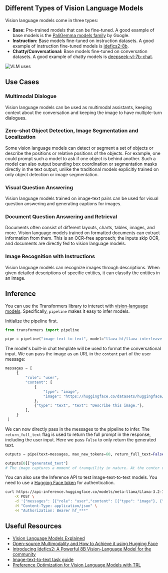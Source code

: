 ## Different Types of Vision Language Models

Vision language models come in three types:

- **Base:** Pre-trained models that can be fine-tuned. A good example of base models is the [PaliGemma models family](https://huggingface.co/models?sort=trending&search=google%2Fpaligemma-3b-pt) by Google.
- **Instruction:** Base models fine-tuned on instruction datasets. A good example of instruction fine-tuned models is [idefics2-8b](https://huggingface.co/HuggingFaceM4/idefics2-8b).
- **Chatty/Conversational:** Base models fine-tuned on conversation datasets. A good example of chatty models is [deepseek-vl-7b-chat](https://huggingface.co/deepseek-ai/deepseek-vl-7b-chat).

![VLM uses](https://huggingface.co/datasets/huggingface/documentation-images/resolve/main/blog/vlm/visual.jpg)

## Use Cases

### Multimodal Dialogue

Vision language models can be used as multimodal assistants, keeping context about the conversation and keeping the image to have multiple-turn dialogues.

### Zero-shot Object Detection, Image Segmentation and Localization

Some vision language models can detect or segment a set of objects or describe the positions or relative positions of the objects. For example, one could prompt such a model to ask if one object is behind another. Such a model can also output bounding box coordination or segmentation masks directly in the text output, unlike the traditional models explicitly trained on only object detection or image segmentation.

### Visual Question Answering

Vision language models trained on image-text pairs can be used for visual question answering and generating captions for images.

### Document Question Answering and Retrieval

Documents often consist of different layouts, charts, tables, images, and more. Vision language models trained on formatted documents can extract information from them. This is an OCR-free approach; the inputs skip OCR, and documents are directly fed to vision language models.

### Image Recognition with Instructions

Vision language models can recognize images through descriptions. When given detailed descriptions of specific entities, it can classify the entities in an image.

## Inference

You can use the Transformers library to interact with [vision-language models](https://huggingface.co/models?pipeline_tag=image-text-to-text&transformers). Specifically, `pipeline` makes it easy to infer models.

Initialize the pipeline first.

```python
from transformers import pipeline

pipe = pipeline("image-text-to-text", model="llava-hf/llava-interleave-qwen-0.5b-hf")
```

The model's built-in chat template will be used to format the conversational input. We can pass the image as an URL in the `content` part of the user message:

```python
messages = [
     {
         "role": "user",
         "content": [
             {
                 "type": "image",
                 "image": "https://huggingface.co/datasets/huggingface/documentation-images/resolve/main/bee.jpg",
             },
             {"type": "text", "text": "Describe this image."},
         ],
     }
 ]

```

We can now directly pass in the messages to the pipeline to infer. The `return_full_text` flag is used to return the full prompt in the response, including the user input. Here we pass `False` to only return the generated text.

```python
outputs = pipe(text=messages, max_new_tokens=60, return_full_text=False)

outputs[0]["generated_text"]
# The image captures a moment of tranquility in nature. At the center of the frame, a pink flower with a yellow center is in full bloom. The flower is surrounded by a cluster of red flowers, their vibrant color contrasting with the pink of the flower. \n\nA black and yellow bee is per
```

You can also use the Inference API to test image-text-to-text models. You need to use a [Hugging Face token](https://huggingface.co/settings/tokens) for authentication.

```bash
curl https://api-inference.huggingface.co/models/meta-llama/Llama-3.2-11B-Vision-Instruct \
	-X POST \
	-d '{"messages": [{"role": "user","content": [{"type": "image"}, {"type": "text", "text": "Can you describe the image?"}]}]}' \
	-H "Content-Type: application/json" \
	-H "Authorization: Bearer hf_***"
```

## Useful Resources

- [Vision Language Models Explained](https://huggingface.co/blog/vlms)
- [Open-source Multimodality and How to Achieve it using Hugging Face](https://www.youtube.com/watch?v=IoGaGfU1CIg&t=601s)
- [Introducing Idefics2: A Powerful 8B Vision-Language Model for the community](https://huggingface.co/blog/idefics2)
- [Image-text-to-text task guide](https://huggingface.co/tasks/image-text-to-text)
- [Preference Optimization for Vision Language Models with TRL](https://huggingface.co/blog/dpo_vlm)
